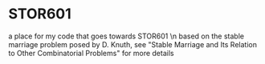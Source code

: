 # STOR601
a place for my code that goes towards STOR601 \n
based on the stable marriage problem posed by D. Knuth, see "Stable Marriage and Its Relation to Other Combinatorial Problems" for more details
